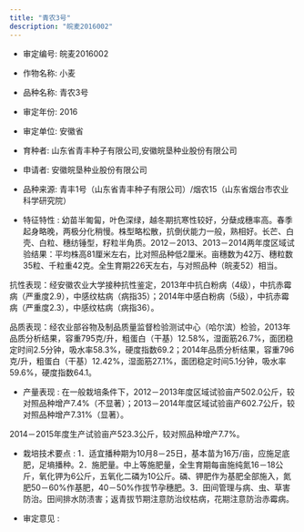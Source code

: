 ```yaml
---
title: "青农3号"
description: "皖麦2016002"
---
```

* 审定编号:  皖麦2016002

*  作物名称:  小麦

*  品种名称:  青农3号

*  审定年份:  2016

*  审定单位:  安徽省

* 育种者:  山东省青丰种子有限公司,安徽皖垦种业股份有限公司

*  申请者:  安徽皖垦种业股份有限公司

*  品种来源:  青丰1号（山东省青丰种子有限公司）/烟农15（山东省烟台市农业科学研究院）


*  特征特性 : 
幼苗半匍匐，叶色深绿，越冬期抗寒性较好，分蘖成穗率高。春季起身略晚，两极分化稍慢。株型略松散，抗倒伏能力一般，熟相好。长芒、白壳、白粒、穗纺锤型，籽粒半角质。2012－2013、2013－2014两年度区域试验结果：平均株高81厘米左右，比对照品种低2厘米。亩穗数为42万、穗粒数35粒、千粒重42克。全生育期226天左右，与对照品种（皖麦52）相当。
抗性表现：经安徽农业大学接种抗性鉴定，2013年中抗白粉病（4级），中抗赤霉病（严重度2.9），中感纹枯病（病指35）；2014年中感白粉病（5级），中抗赤霉病（严重度2.3），中感纹枯病（病指36）。
品质表现：经农业部谷物及制品质量监督检验测试中心（哈尔滨）检验，2013年品质分析结果，容重795克/升，粗蛋白（干基）12.58%，湿面筋26.7%，面团稳定时间2.5分钟，吸水率58.3%，硬度指数69.2；2014年品质分析结果，容重796克/升，粗蛋白（干基）12.42%，湿面筋27.1%，面团稳定时间5.1分钟，吸水率59.6%，硬度指数64.1。

 
*  产量表现 : 
在一般栽培条件下，2012－2013年度区域试验亩产502.0公斤，较对照品种增产7.4%（不显著）；2013－2014年度区域试验亩产602.7公斤，较对照品种增产7.31%（显著）。
2014－2015年度生产试验亩产523.3公斤，较对照品种增产7.7%。


*  栽培技术要点 : 
1．适宜播种期为10月8－25日，基本苗为16万/亩，应施足底肥，足墒播种。2．施肥量。中上等施肥量，全生育期每亩施纯氮16－18公斤，氧化钾为6公斤，五氧化二磷为10公斤。磷、钾肥作为基肥全部施入，氮肥50－60%作基肥，40－50%作拔节孕穗肥。3．田间管理与病、虫、草害防治。田间排水防渍害；返青拔节期注意防治纹枯病，花期注意防治赤霉病。


*  审定意见 : 

